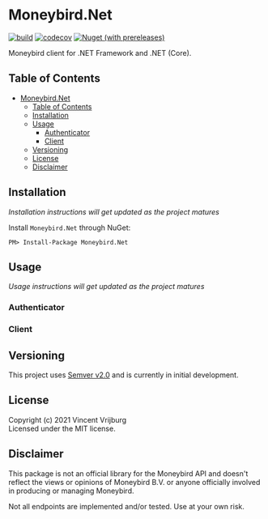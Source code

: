 # Moneybird.Net

[![build](https://github.com/VincentVrijburg/moneybird-dotnet/actions/workflows/build.yml/badge.svg)](https://github.com/VincentVrijburg/moneybird-dotnet/actions/workflows/build.yml)
[![codecov](https://codecov.io/gh/VincentVrijburg/moneybird-dotnet/branch/develop/graph/badge.svg?token=3ESKQK1JUZ)](https://codecov.io/gh/VincentVrijburg/moneybird-dotnet)
[![Nuget (with prereleases)](https://img.shields.io/nuget/vpre/Moneybird.Net)](https://www.nuget.org/packages/Moneybird.Net/)

Moneybird client for .NET Framework and .NET (Core).

## Table of Contents
<!-- TOC -->

- [Moneybird.Net](#moneybirdnet)
  - [Table of Contents](#table-of-contents)
  - [Installation](#installation)
  - [Usage](#usage)
    - [Authenticator](#authenticator)
    - [Client](#client)
  - [Versioning](#versioning)
  - [License](#license)
  - [Disclaimer](#disclaimer)

<!-- /TOC -->

## Installation
*Installation instructions will get updated as the project matures*

Install `Moneybird.Net` through NuGet:
```
PM> Install-Package Moneybird.Net
```

## Usage
*Usage instructions will get updated as the project matures*

### Authenticator

### Client

## Versioning
This project uses [Semver v2.0](https://semver.org/spec/v2.0.0.html) and is currently in initial development.

## License
Copyright (c) 2021 Vincent Vrijburg  
Licensed under the MIT license.

## Disclaimer

This package is not an official library for the Moneybird API and doesn't reflect the views or opinions of Moneybird B.V. or anyone officially involved in producing or managing Moneybird.

Not all endpoints are implemented and/or tested. Use at your own risk.
